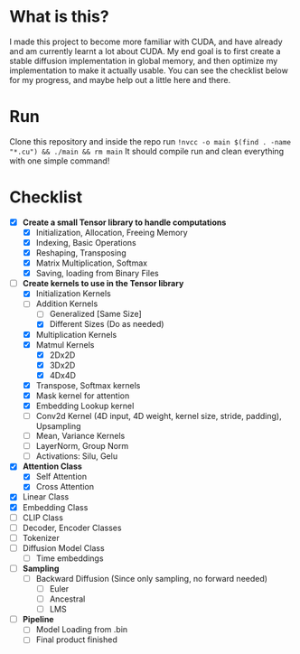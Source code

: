 # What is this?

I made this project to become more familiar with CUDA, and have already and am currently learnt a lot about CUDA. My end goal is to first create a stable diffusion implementation in global memory, and then optimize my implementation to make it actually usable. You can see the checklist below for my progress, and maybe help out a little here and there. 

# Run

Clone this repository and inside the repo run
`!nvcc -o main $(find . -name "*.cu") && ./main && rm main`
It should compile run and clean everything with one simple command!

# Checklist

- [x] **Create a small Tensor library to handle computations**
  - [x] Initialization, Allocation, Freeing Memory
  - [x] Indexing, Basic Operations
  - [x] Reshaping, Transposing
  - [x] Matrix Multiplication, Softmax
  - [x] Saving, loading from Binary Files

- [ ] **Create kernels to use in the Tensor library**
  - [x] Initialization Kernels
  - [ ] Addition Kernels
    - [ ] Generalized [Same Size]
    - [x] Different Sizes (Do as needed)
  - [x] Multiplication Kernels
  - [x] Matmul Kernels
    - [x] 2Dx2D
    - [x] 3Dx2D
    - [x] 4Dx4D
  - [x] Transpose, Softmax kernels
  - [x] Mask kernel for attention
  - [x] Embedding Lookup kernel
  - [ ] Conv2d Kernel (4D input, 4D weight, kernel size, stride, padding), Upsampling
  - [ ] Mean, Variance Kernels
  - [ ] LayerNorm, Group Norm
  - [ ] Activations: Silu, Gelu

- [x] **Attention Class**
  - [x] Self Attention
  - [x] Cross Attention

- [x] Linear Class
- [x] Embedding Class
- [ ] CLIP Class
- [ ] Decoder, Encoder Classes
- [ ] Tokenizer
- [ ] Diffusion Model Class
  - [ ] Time embeddings

- [ ] **Sampling**
  - [ ] Backward Diffusion (Since only sampling, no forward needed)
    - [ ] Euler
    - [ ] Ancestral
    - [ ] LMS

- [ ] **Pipeline**
  - [ ] Model Loading from .bin
  - [ ] Final product finished